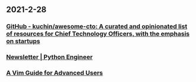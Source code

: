 
## 2021-2-28

### [GitHub - kuchin/awesome-cto: A curated and opinionated list of resources for Chief Technology Officers, with the emphasis on startups](https://github.com/kuchin/awesome-cto)

### [Newsletter | Python Engineer](https://python-engineer.com/newsletter)

### [A Vim Guide for Advanced Users](https://thevaluable.dev/vim-advanced/)